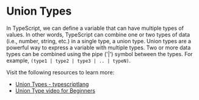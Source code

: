 # Union Types

In TypeScript, we can define a variable that can have multiple types of values. In other words, TypeScript can combine one or two types of data (i.e., number, string, etc.) in a single type, a union type. Union types are a powerful way to express a variable with multiple types. Two or more data types can be combined using the pipe ('|') symbol between the types. For example,  `(type1 | type2 | type3 | .. | typeN)`. 

Visit the following resources to learn more:

- [Union Types - typescriptlang](https://www.typescriptlang.org/docs/handbook/unions-and-intersections.html)
- [Union Type video for Beginners](https://www.youtube.com/watch?v=uxjpm4W5pCo)

